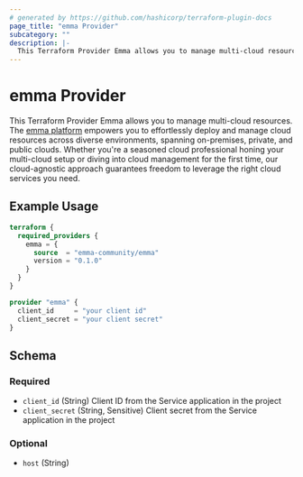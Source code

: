 ```yaml
---
# generated by https://github.com/hashicorp/terraform-plugin-docs
page_title: "emma Provider"
subcategory: ""
description: |-
  This Terraform Provider Emma allows you to manage multi-cloud resources. The emma platform https://www.emma.ms/ empowers you to effortlessly deploy and manage cloud resources across diverse environments, spanning on-premises, private, and public clouds. Whether you're a seasoned cloud professional honing your multi-cloud setup or diving into cloud management for the first time, our cloud-agnostic approach guarantees freedom to leverage the right cloud services you need.
---
```


# emma Provider

This Terraform Provider Emma allows you to manage multi-cloud resources. The [emma platform](https://www.emma.ms/) empowers you to effortlessly deploy and manage cloud resources across diverse environments, spanning on-premises, private, and public clouds. Whether you're a seasoned cloud professional honing your multi-cloud setup or diving into cloud management for the first time, our cloud-agnostic approach guarantees freedom to leverage the right cloud services you need.

## Example Usage

```terraform
terraform {
  required_providers {
    emma = {
      source  = "emma-community/emma"
      version = "0.1.0"
    }
  }
}

provider "emma" {
  client_id     = "your client id"
  client_secret = "your client secret"
}
```

<!-- schema generated by tfplugindocs -->
## Schema

### Required

- `client_id` (String) Client ID from the Service application in the project
- `client_secret` (String, Sensitive) Client secret from the Service application in the project

### Optional

- `host` (String)
